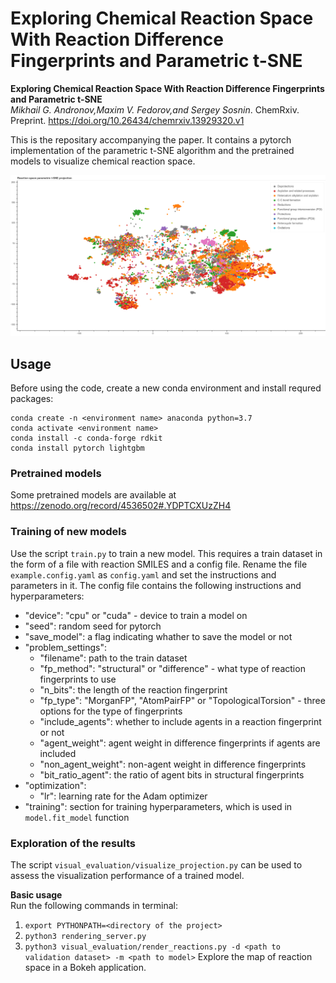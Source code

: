 # Exploring Chemical Reaction Space With Reaction Difference Fingerprints and Parametric t-SNE
__Exploring Chemical Reaction Space With Reaction Difference Fingerprints and Parametric t-SNE__  
_Mikhail G. Andronov,Maxim V. Fedorov,and Sergey Sosnin_. ChemRxiv. Preprint. https://doi.org/10.26434/chemrxiv.13929320.v1 


This is the repositary accompanying the paper. It contains a pytorch implementation of the parametric t-SNE algorithm and the pretrained models to visualize chemical reaction space.

![image](space.png)
## Usage
Before using the code, create a new conda environment and install requred packages:
```
conda create -n <environment name> anaconda python=3.7
conda activate <environment name>
conda install -c conda-forge rdkit
conda install pytorch lightgbm
```
### Pretrained models
Some pretrained models are available at https://zenodo.org/record/4536502#.YDPTCXUzZH4

### Training of new models
Use the script `train.py` to train a new model. This requires a train dataset in the form of a file with reaction SMILES
and a config file. Rename the file `example.config.yaml` as `config.yaml` and set the instructions and parameters in it.
The config file contains the following instructions and hyperparameters:
* "device": "cpu" or "cuda" - device to train a model on
* "seed": random seed for pytorch
* "save_model": a flag indicating whather to save the model or not
* "problem_settings":
    * "filename": path to the train dataset
    * "fp_method": "structural" or "difference" - what type of reaction fingerprints to use
    * "n_bits": the length of the reaction fingerprint
    * "fp_type": "MorganFP", "AtomPairFP" or "TopologicalTorsion" - three options for the type of fingerprints
    * "include_agents": whether to include agents in a reaction fingerprint or not
    * "agent_weight": agent weight in difference fingerprints if agents are included
    * "non_agent_weight": non-agent weight in difference fingerprints
    * "bit_ratio_agent": the ratio of agent bits in structural fingerprints
* "optimization":
    * "lr": learning rate for the Adam optimizer
* "training": section for training hyperparameters, which is used in `model.fit_model` function    

### Exploration of the results
The script `visual_evaluation/visualize_projection.py` can be used to assess the visualization performance of a trained 
model.  

**Basic usage**  
Run the following commands in terminal:
1. `export PYTHONPATH=<directory of the project>`
2. `python3 rendering_server.py` 
3. `python3 visual_evaluation/render_reactions.py -d <path to validation dataset> -m <path to model>`
Explore the map of reaction space in a Bokeh application.
